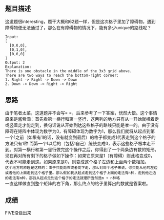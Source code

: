 ## 题目描述

这道题很interesting，题干大概和62题一样，但是这次格子里加了障碍物，遇到障碍物便无法通过了，那么在有障碍物的情况下，能有多少unique的路线呢？

```
Input:
[
  [0,0,0],
  [0,1,0],
  [0,0,0]
]
Output: 2
Explanation:
There is one obstacle in the middle of the 3x3 grid above.
There are two ways to reach the bottom-right corner:
1. Right -> Right -> Down -> Down
2. Down -> Down -> Right -> Right
```

## 思路

由于笔者太菜，这道题并不会写= =，后来参考了一下答案，恍然大悟。这个事情原来是酱紫滴：首先看第一横行和第一竖行，这两列的地方只有从一开始就横着走或竖着走才能走到，换句话说从开始到达这些格子的路线只能是唯一的。由于没有障碍在矩阵中体现为数字为0，有障碍体现为数字为1，那么我们就将从起点到第一个1之前（如果有1的话，没有就变到最后）的格子都变成1代表走到这个格子的方法只有1种
而第一个1以后的（包括1自己）统统变成0，表示这些格子根本走不到。对第一横行和第一竖行做完这个操作之后，你得到了一个两条边有数的矩形，现在再对所有剩下的格子做如下操作：如果它原来是1（有障碍）则此格变成0，代表不可能走到这。如果原来是0，则变成这个格子左边和上面两个数相加。   
`这个地方的原理是这样的：由于只能向右或者向下走，那么对每个格子来说，你只能从他的左边或者他的上面走到这个格子里。那么假如我从起点走到这个格子上面的走法有n种，走到他左边的走法有m种，那我从起点走到这个格子的走法就理所当然是m + n种咯`   
一直这样做直到整个矩阵的右下角，那么终点的格子里算出的数就是答案啦。

## 成绩

FIVE没做出来
